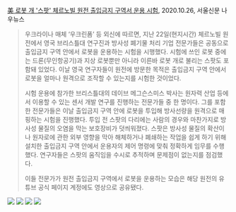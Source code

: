 



[美 로봇 개 '스팟' 체르노빌 원전 출입금지 구역서 운용 시험](https://news.v.daum.net/v/20201026153602450), 2020.10.26, 서울신문 나우뉴스

> 우크라이나 매체 ‘우크린폼’ 등 외신에 따르면, 지난 22일(현지시간) 체르노빌 원전에서 영국 브리스틀대 연구진과 방사성 폐기물 처리 기업 전문가들은 공동으로 출입금지 구역 안에서 로봇을 운용하는 시험을 시행했다. 시험에 쓰인 로봇 중에는 드론(무인항공기)과 지상 로봇뿐만 아니라 이른바 로봇 개로 불리는 스팟도 포함돼 있었다. 이날 영국 연구자들이 원전에 방문한 목적은 출입금지 구역 안에서 로봇을 얼마나 원격으로 조작할 수 있는지를 시험한 것이었다.
>
> 시험 운용에 참가한 브리스틀대의 데이브 메그슨스미스 박사는 원자력 산업 등에서 이용할 수 있는 센서 개발 연구를 진행하는 전문가들 중 한 명이다. 그를 포함한 전문가들은 이날 출입금지 구역 안에 로봇을 투입해 방사선량을 원격으로 매핑하는 시험을 진행했다. 투입 전 스팟의 다리에는 사람의 경우와 마찬가지로 방사성 물질의 오염을 막는 보호장비가 덧씌워졌다. 스팟은 방사성 물질의 확산이나 원자로에 관한 외부 영향을 막아 해체하거나 폐쇄하는 작업을 쉽게 하기 위해 설치한 출입금지 구역 안에서 운용자의 제어 명령에 맞춰 정확하게 임무를 수행했다. 연구자들은 스팟의 움직임을 수시로 추적하며 문제점이 없는지를 점검했다.
>
> 이들 전문가가 원전 출입금지 구역에서 로봇을 운용하는 모습은 해당 원전의 유튜브 공식 페이지 계정에도 영상으로 공유됐다. 

<img src='https://img1.daumcdn.net/thumb/R658x0.q70/?fname=https://t1.daumcdn.net/news/202010/26/seoul/20201026153605005ysqm.jpg'>



<img src='https://img4.daumcdn.net/thumb/R658x0.q70/?fname=https://t1.daumcdn.net/news/202010/26/seoul/20201026153605295khgw.jpg'>

<img src='https://img2.daumcdn.net/thumb/R658x0.q70/?fname=https://t1.daumcdn.net/news/202010/26/seoul/20201026153606376whma.jpg'>

<img src='https://img4.daumcdn.net/thumb/R658x0.q70/?fname=https://t1.daumcdn.net/news/202010/26/seoul/20201026153607524tfqa.jpg'>



